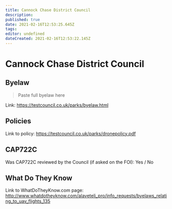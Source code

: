 ```yaml
---
title: Cannock Chase District Council
description: 
published: true
date: 2021-02-16T12:53:25.645Z
tags: 
editor: undefined
dateCreated: 2021-02-16T12:53:22.145Z
---
```


# Cannock Chase District Council


## Byelaw
> Paste full byelaw here

Link:
https://testcouncil.co.uk/parks/byelaw.html

## Policies
Link to policy:
https://testcouncil.co.uk/parks/dronepolicy.pdf

## CAP722C

Was CAP722C reviewed by the Council (if asked on the FOI): Yes / No

## What Do They Know

Link to WhatDoTheyKnow.com page:
http://www.whatdotheyknow.com/alaveteli_pro/info_requests/byelaws_relating_to_uav_flights_135

